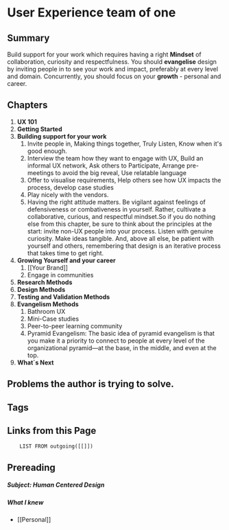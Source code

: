 # User Experience team of one

## Summary
Build support for your work which requires having a right **Mindset** of collaboration, curiosity and respectfulness. You should **evangelise** design by inviting people in to see your work and impact, preferably at every level and domain. Concurrently, you should focus on your **growth** - personal and career.

## Chapters
1. **UX 101**
2. **Getting Started**
3. **Building support for your work**
	1. Invite people in, Making things together, Truly Listen, Know when it's good enough. 
	2. Interview the team how they want to engage with UX, Build an informal UX network, Ask others to Participate, Arrange pre-meetings to avoid the big reveal, Use relatable language
	3. Offer to visualise requirements, Help others see how UX impacts the process, develop case studies
	4. Play nicely with the vendors.
	5. Having the right attitude matters. Be vigilant against feelings of defensiveness or combativeness in yourself. Rather, cultivate a collaborative, curious, and respectful mindset.So if you do nothing else from this chapter, be sure to think about the principles at the start: invite non-UX people into your process. Listen with genuine curiosity. Make ideas tangible. And, above all else, be patient with yourself and others, remembering that design is an iterative process that takes time to get right.
4. **Growing Yourself and your career**
	1. [[Your Brand]]
	2. Engage in communities
5. **Research Methods**
6. **Design Methods**
7. **Testing and Validation Methods**
8. **Evangelism Methods**
	1. Bathroom UX
	2. Mini-Case studies
	3. Peer-to-peer learning community
	4. Pyramid Evangelism: The basic idea of pyramid evangelism is that you make it a priority to connect to people at every level of the organizational pyramid—at the base, in the middle, and even at the top.
9. **What´s Next**
	
##  Problems the author is trying to solve.

## Tags

## Links from this Page
```dataview  
	LIST FROM outgoing([[]])
```

## Prereading
##### Subject: Human Centered Design
##### What I knew




-  [[Personal]]